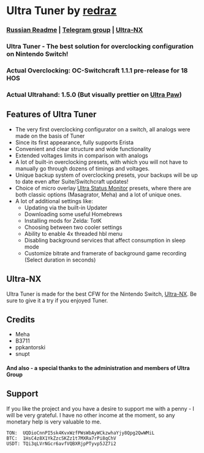 # Ultra Tuner by **[redraz](https://github.com/redraz)**

### [Russian Readme](README.md) | [Telegram group](https://t.me/UltraNX) | [Ultra-NX](https://github.com/Ultra-NX/Ultra)

### Ultra Tuner - The best solution for overclocking configuration on Nintendo Switch!

### Actual Overclocking: OC-Switchcraft 1.1.1 pre-release for 18 HOS
### Actual Ultrahand: 1.5.0 (But visually prettier on [Ultra Paw](https://github.com/Ultra-NX/Ultra-Paw-Overlay))

## Features of Ultra Tuner
* The very first overclocking configurator on a switch, all analogs were made on the basis of Tuner
* Since its first appearance, fully supports Erista
* Convenient and clear structure and wide functionality
* Extended voltages limits in comparison with analogs
* A lot of built-in overclocking presets, with which you will not have to manually go through dozens of timings and voltages.
* Unique backup system of overclocking presets, your backups will be up to date even after Suite/Switchcraft updates!
* Choice of micro overlay [Ultra Status Monitor](https://github.com/Ultra-NX/Ultra-Status-Monitor) presets, where there are both classic options (Masagrator, Meha) and a lot of unique ones.
* A lot of additional settings like:
   * Updating via the built-in Updater
   * Downloading some useful Homebrews
   * Installing mods for Zelda: TotK
   * Choosing between two cooler settings
   * Ability to enable 4x threaded hbl menu
   * Disabling background services that affect consumption in sleep mode
   * Customize bitrate and framerate of background game recording (Select duration in seconds)

## Ultra-NX
Ultra Tuner is made for the best CFW for the Nintendo Switch, [Ultra-NX](https://github.com/Ultra-NX/Ultra). Be sure to give it a try if you enjoyed Tuner.

## Credits 

* Meha
* B3711
* ppkantorski
* snupt
#### And also - a special thanks to the administration and members of Ultra Group

## Support

If you like the project and you have a desire to support me with a penny - I will be very grateful.
I have no other income at the moment, so any monetary help is very valuable to me.            
```
TON:  UQDioCnnPI5sk4KvxWzfPWsWbAyWCkzwhaYjy8Qpg2QwWMiL
BTC:  1HsC4z8X1YkZzcSKZz1t7MXRa7rPi8qChV
USDT: TQi3qLVrNGcr6avfVQBXRjpPTyvp5JZ7i2
```